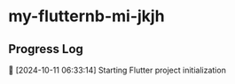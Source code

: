 # my-flutternb-mi-jkjh
## Progress Log
🔄 [2024-10-11 06:33:14] Starting Flutter project initialization
